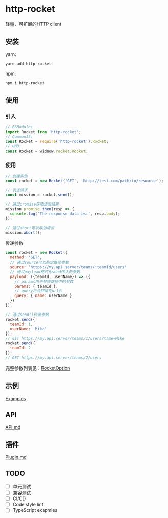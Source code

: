# http-rocket

轻量，可扩展的HTTP cilent

## 安装

yarn:

```bash
yarn add http-rocket
```

npm:

```bash
npm i http-rocket
```

## 使用

### 引入

```js
// ESModule:
import Rocket from 'http-rocket';
// CommonJS:
const Rocket = require('http-rocket').Rocket;
// UMD:
const Rocket = widnow.rocket.Rocket;
```

### 使用
```js
// 创建实例
const rocket = new Rocket('GET', 'http://test.com/path/to/resource');

// 发送请求
const mission = rocket.send();

// 通过promise获取请求结果
mission.promise.then(resp => {
  console.log('The response data is:', resp.body);
});

// 通过abort可以取消请求
mission.abort();
```

传递参数
```js
const rocket = new Rocket({
  method: 'GET',
  // 通过source可以指定路径参数
  source: 'https://my.api.server/teams/:teamId/users'
  // 通过payload格式化send传入的参数
  payload: ({teamId, userName}) => ({
    // params用于替换路径中的参数
    params: { teamId },
    // query将会拼接在url后
    query: { name: userName }
  })
});

// 通过send()传递参数
rocket.send({
  teamId: 1,
  userName: 'Mike'
});
// GET https://my.api.server/teams/1/users?name=Mike
rocket.send({
  teamId: 2
});
// GET https://my.api.server/teams/2/users
```

完整参数列表见：[RocketOption](./API.md#rocketoption)

## 示例

[Examples](./example)

## API
[API.md](./API.md)

## 插件
[Plugin.md](./PLUGIN.md)

## TODO

- [ ] 单元测试
- [ ] 兼容测试
- [ ] CI/CD
- [ ] Code style lint
- [ ] TypeScript exapmles
